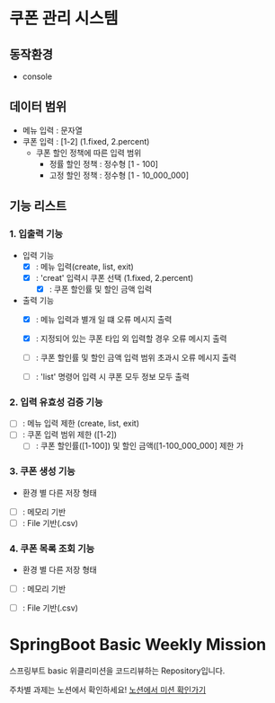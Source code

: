 # 쿠폰 관리 시스템

## 동작환경
- console

## 데이터 범위
- 메뉴 입력 : 문자열
- 쿠폰 입력 : [1-2] (1.fixed, 2.percent)
  - 쿠폰 할인 정책에 따른 입력 범위
    - 정률 할인 정책 : 정수형 [1 - 100]
    - 고정 할인 정책 : 정수형 [1 - 10_000_000]


## 기능 리스트

### 1. 입출력 기능
- 입력 기능
  - [x] : 메뉴 입력(create, list, exit)
  - [x] : 'creat' 입력시 쿠폰 선택 (1.fixed, 2.percent)
    - [x] : 쿠폰 할인률 및 할인 금액 입력
- 출력 기능
  - [x] : 메뉴 입력과 별개 일 떄 오류 메시지 출력
  - [x] : 지정되어 있는 쿠폰 타입 외 입력할 경우 오류 메시지 출력
  - [ ] : 쿠폰 할인률 및 할인 금액 입력 범위 초과시 오류 메시지 출력
  - [ ] : 'list' 명령어 입력 시 쿠폰 모두 정보 모두 출력


### 2. 입력 유효성 검증 기능
- [ ] : 메뉴 입력 제한 (create, list, exit)
- [ ] : 쿠폰 입력 범위 제한 ([1-2])
  - [ ] : 쿠폰 할인률([1-100]) 및 할인 금액([1-100_000_000] 제한
가

### 3. 쿠폰 생성 기능
- 환경 별 다른 저장 형태
- [ ] : 메모리 기반
- [ ] : File 기반(.csv)

### 4. 쿠폰 목록 조회 기능
- 환경 별 다른 저장 형태
- [ ] : 메모리 기반
- [ ] : File 기반(.csv)
  

# SpringBoot Basic Weekly Mission
스프링부트 basic 위클리미션을 코드리뷰하는 Repository입니다.

주차별 과제는 노션에서 확인하세요!
[노션에서 미션 확인가기](https://www.notion.so/backend-devcourse/Part1-3-38f57acca0dd490db11393701417943a)
